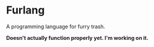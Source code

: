 # Furlang
A programming language for furry trash.

**Doesn't actually function properly yet. I'm working on it.**